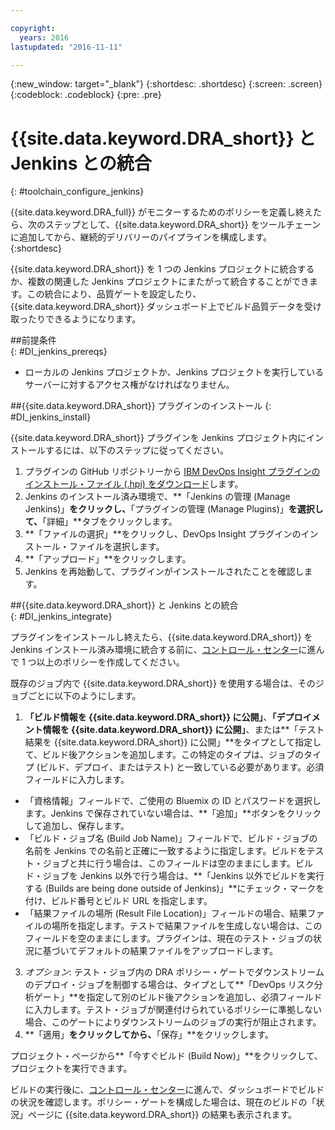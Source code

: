 ```yaml
---

copyright:
  years: 2016
lastupdated: "2016-11-11"

---
```


{:new_window: target="_blank"}
{:shortdesc: .shortdesc}
{:screen: .screen}
{:codeblock: .codeblock}
{:pre: .pre}

# {{site.data.keyword.DRA_short}} と Jenkins との統合
{: #toolchain_configure_jenkins}

{{site.data.keyword.DRA_full}} がモニターするためのポリシーを定義し終えたら、次のステップとして、{{site.data.keyword.DRA_short}} をツールチェーンに追加してから、継続的デリバリーのパイプラインを構成します。
{:shortdesc}

<!--##Configuring a Jenkins project-->

{{site.data.keyword.DRA_short}} を 1 つの Jenkins プロジェクトに統合するか、複数の関連した Jenkins プロジェクトにまたがって統合することができます。この統合により、品質ゲートを設定したり、{{site.data.keyword.DRA_short}} ダッシュボード上でビルド品質データを受け取ったりできるようになります。

##前提条件    
{: #DI_jenkins_prereqs}

* ローカルの Jenkins プロジェクトか、Jenkins プロジェクトを実行しているサーバーに対するアクセス権がなければなりません。

##{{site.data.keyword.DRA_short}} プラグインのインストール
{: #DI_jenkins_install}

{{site.data.keyword.DRA_short}} プラグインを Jenkins プロジェクト内にインストールするには、以下のステップに従ってください。

  1. プラグインの GitHub リポジトリーから [IBM DevOps Insight プラグインのインストール・ファイル (.hpi) をダウンロード](https://github.ibm.com/oneibmcloud/DRA-Jenkins/blob/hpi-release/target/dra.hpi)します。
  2. Jenkins のインストール済み環境で、**「Jenkins の管理 (Manage Jenkins)」**をクリックし、**「プラグインの管理 (Manage Plugins)」**を選択して、**「詳細」**タブをクリックします。
  3. **「ファイルの選択」**をクリックし、DevOps Insight プラグインのインストール・ファイルを選択します。
  4. **「アップロード」**をクリックします。
  5. Jenkins を再始動して、プラグインがインストールされたことを確認します。

##{{site.data.keyword.DRA_short}} と Jenkins との統合    
{: #DI_jenkins_integrate}

プラグインをインストールし終えたら、{{site.data.keyword.DRA_short}} を Jenkins インストール済み環境に統合する前に、[コントロール・センター](https://control-center.stage1.ng.bluemix.net/)に進んで 1 つ以上のポリシーを作成してください。

既存のジョブ内で {{site.data.keyword.DRA_short}} を使用する場合は、そのジョブごとに以下のようにします。

1. **「ビルド情報を {{site.data.keyword.DRA_short}} に公開」**、**「デプロイメント情報を {{site.data.keyword.DRA_short}} に公開」**、または**「テスト結果を {{site.data.keyword.DRA_short}} に公開」**をタイプとして指定して、ビルド後アクションを追加します。この特定のタイプは、ジョブのタイプ (ビルド、デプロイ、またはテスト) と一致している必要があります。必須フィールドに入力します。
  * 「資格情報」フィールドで、ご使用の Bluemix の ID とパスワードを選択します。Jenkins で保存されていない場合は、**「追加」**ボタンをクリックして追加し、保存します。
  * 「ビルド・ジョブ名 (Build Job Name)」フィールドで、ビルド・ジョブの名前を Jenkins での名前と正確に一致するように指定します。ビルドをテスト・ジョブと共に行う場合は、このフィールドは空のままにします。ビルド・ジョブを Jenkins 以外で行う場合は、**「Jenkins 以外でビルドを実行する (Builds are being done outside of Jenkins)」**にチェック・マークを付け、ビルド番号とビルド URL を指定します。
  * 「結果ファイルの場所 (Result File Location)」フィールドの場合、結果ファイルの場所を指定します。テストで結果ファイルを生成しない場合は、このフィールドを空のままにします。プラグインは、現在のテスト・ジョブの状況に基づいてデフォルトの結果ファイルをアップロードします。
3. *オプション*: テスト・ジョブ内の DRA ポリシー・ゲートでダウンストリームのデプロイ・ジョブを制御する場合は、タイプとして**「DevOps リスク分析ゲート」**を指定して別のビルド後アクションを追加し、必須フィールドに入力します。テスト・ジョブが関連付けられているポリシーに準拠しない場合、このゲートによりダウンストリームのジョブの実行が阻止されます。
4. **「適用」**をクリックしてから、**「保存」**をクリックします。

プロジェクト・ページから**「今すぐビルド (Build Now)」**をクリックして、プロジェクトを実行できます。

ビルドの実行後に、[コントロール・センター](https://control-center.stage1.ng.bluemix.net/)に進んで、ダッシュボードでビルドの状況を確認します。ポリシー・ゲートを構成した場合は、現在のビルドの「状況」ページに {{site.data.keyword.DRA_short}} の結果も表示されます。
